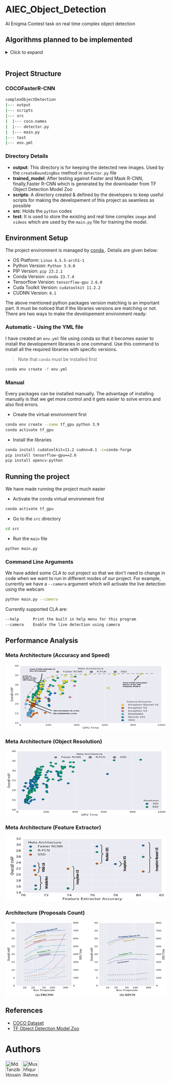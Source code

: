 # AIEC_Object_Detection

AI Enigma Contest task on real time complex object detection

## Algorithms planned to be implemented

<details>
<summary>Click to expand</summary>

- [x] Faster R-CNN
- [x] R-FCN
- [x] SSD

</details>
<br>

## Project Structure

### COCOFasterR-CNN

```bash
complexObjectDetection
|--- output
|--- scripts
|--- src
|  |--- coco.names
|  |--- detector.py
|  |--- main.py
|--- test
|--- env.yml

```

### Directory Details

- **output**: This directory is for keeping the detected new images. Used by the `createBoundingBox` method in `detector.py` file
- **trained_model**: After testing against Faster and Mask R-CNN, finally,Faster R-CNN which is generated by the downloader from TF Object Detection Model Zoo
- **scripts**: A directory created & defined by the developers to keep useful scripts for making the developement of this project as seamless as possible
- **src**: Holds the `python` codes
- **test**: It is used to store the existing and real time complex `image` and `videos` which are used by the `main.py` file for training the model.

## Environment Setup

The project environment is managed by [ conda ](https://docs.conda.io/projects/miniconda/en/latest/). Details are given below:

- OS Platform: `Linux 6.5.5-arch1-1`
- Python Version: `Python 3.9.0`
- PIP Version: `pip 23.2.1`
- Conda Version: `conda 23.7.4`
- Tensorflow Version: `tensorflow-gpu 2.6.0`
- Cuda Toolkit Version: `cudatoolkit 11.2.2`
- CUDNN Version: `8.1`

The above mentioned python packages version matching is an important part. It must be noticed that if the libraries versions are matching or not. There are two ways to make the developement environment ready:

### Automatic - Using the YML file

I have created an `env.yml` file using conda so that it becomes easier to install the developement libraries in one command. Use this command to install all the required libraries with specific versions.

> Note that `conda` must be installed first

```bash
conda env create -f env.yml
```

### Manual

Every packages can be installed manually. The advantage of installing manually is that we get more control and it gets easier to solve errors and also find errors.

- Create the virtual environment first

```bash
conda env create --name tf_gpu python 3.9
conda activate tf_gpu
```

- Install the libraries

```bash
conda install cudatoolkit=11.2 cudnn=8.1 -c=conda-forge
pip install tensorflow-gpu==2.6
pip install opencv-python
```

## Running the project

We have made running the project much easier

- Activate the conda virtual environment first

```bash
conda activate tf_gpu
```

- Go to the `src` directory

```bash
cd src
```

- Run the `main` file

```bash
python main.py
```

### Command Line Arguments

We have added some _CLA_ to out project so that we don't need to change in code when we want to run in different modes of our project. For example, currently we have a `--camera` argument which will activate the live detection using the webcam

```bash
python main.py --camera
```

Currently supported CLA are:

```bash
--help      Print the built in help menu for this program
--camera    Enable the live detection using camera
```

## Performance Analysis

### Meta Architecture (Accuracy and Speed)

![Meta Architecture](./resources/graphs/Picture1.png)

### Meta Architecture (Object Resolution)

![Meta Architecture (Object Resolution)](./resources/graphs/Picture2.png)

### Meta Architecture (Feature Extractor)

![Meta Architecture (Feature Extractor)](./resources/graphs/Picture3.png)

### Architecture (Proposals Count)

![Architecture (Proposals Count)](./resources/graphs/Picture4.png)


## References

- [COCO Dataset](https://cocodataset.org/#home)
- [TF Object Detection Model Zoo](https://github.com/tensorflow/models/blob/master/research/object_detection/g3doc/tf2_detection_zoo.md)

# Authors

<a href="https://github.com/karit7"><img src="https://avatars.githubusercontent.com/u/120469589?v=4" width="50" height="50" title="Md. Tanzib Hosain" /></a> <a href="https://github.com/abir-tx"><img src="https://avatars.githubusercontent.com/u/28858998?v=4" width="50" height="50" title="Mushfiqur Rahman Abir"/></a>

